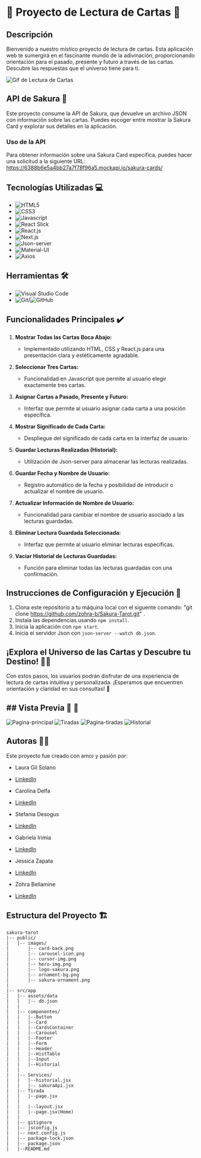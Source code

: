# 🌌 Proyecto de Lectura de Cartas 🌌

## Descripción

Bienvenido a nuestro místico proyecto de lectura de cartas. Esta aplicación web te sumergirá en el fascinante mundo de la adivinación, proporcionando orientación para el pasado, presente y futuro a través de las cartas. Descubre las respuestas que el universo tiene para ti.

![Gif de Lectura de Cartas](https://media.giphy.com/media/v1.Y2lkPTc5MGI3NjExYTJmMDA2dHZxeW93dTI4MTZra242bGFlNndhbXBkcmFiOTBjengyMyZlcD12MV9pbnRlcm5hbF9naWZfYnlfaWQmY3Q9Zw/SrWh9peE9r1MTVr8aQ/giphy.gif)

   ## API de Sakura 🌸

Este proyecto consume la API de Sakura, que devuelve un archivo JSON con información sobre las cartas. Puedes escoger entre mostrar la Sakura Card y explorar sus detalles en la aplicación.

### Uso de la API

Para obtener información sobre una Sakura Card específica, puedes hacer una solicitud a la siguiente URL:
https://6388b6e5a4bb27a7f78f96a5.mockapi.io/sakura-cards/

## Tecnologías Utilizadas 💻

- ![HTML5](https://img.shields.io/badge/HTML5-E34F26?logo=html5&logoColor=white&style=flat)
- ![CSS3](https://img.shields.io/badge/CSS3-1572B6?logo=css3&logoColor=white&style=flat)
- ![Javascript](https://img.shields.io/badge/JavaScript-F7DF1E?logo=javascript&logoColor=black&style=flat)
- ![React Slick](https://img.shields.io/badge/React%20Slick-CA4245?logo=react&logoColor=white&style=flat)
- ![React.js](https://img.shields.io/badge/React.js-61DAFB?logo=react&logoColor=black&style=flat)
- ![Next.js](https://img.shields.io/badge/Next.js-000000?logo=next.js&logoColor=white&style=flat)
- ![Json-server](https://img.shields.io/badge/Json--server-0A0A0A?logo=json&logoColor=white&style=flat)
- ![Material-UI](https://img.shields.io/badge/Material--UI-0081CB?logo=material-ui&logoColor=white&style=flat)
- ![Axios](https://img.shields.io/badge/Axios-56A7F7?logo=axios&logoColor=white&style=flat)


## Herramientas 🛠
- ![Visual Studio Code](https://img.shields.io/badge/VS%20Code-007ACC?logo=visual-studio-code&logoColor=white&style=flat)
- ![Git](https://img.shields.io/badge/Git-F05032?logo=git&logoColor=white&style=flat)/![GitHub](https://img.shields.io/badge/GitHub-181717?logo=github&logoColor=white&style=flat)

## Funcionalidades Principales ✔️

1. **Mostrar Todas las Cartas Boca Abajo:**
   - Implementado utilizando HTML, CSS y React.js para una presentación clara y estéticamente agradable.

2. **Seleccionar Tres Cartas:**
   - Funcionalidad en Javascript que permite al usuario elegir exactamente tres cartas.

3. **Asignar Cartas a Pasado, Presente y Futuro:**
   - Interfaz que permite al usuario asignar cada carta a una posición específica.

4. **Mostrar Significado de Cada Carta:**
   - Despliegue del significado de cada carta en la interfaz de usuario.

5. **Guardar Lecturas Realizadas (Historial):**
   - Utilización de Json-server para almacenar las lecturas realizadas.

6. **Guardar Fecha y Nombre de Usuario:**
   - Registro automático de la fecha y posibilidad de introducir o actualizar el nombre de usuario.

7. **Actualizar Información de Nombre de Usuario:**
   - Funcionalidad para cambiar el nombre de usuario asociado a las lecturas guardadas.

8. **Eliminar Lectura Guardada Seleccionada:**
   - Interfaz que permite al usuario eliminar lecturas específicas.

9. **Vaciar Historial de Lecturas Guardadas:**
   - Función para eliminar todas las lecturas guardadas con una confirmación.

## Instrucciones de Configuración y Ejecución 🚀

1. Clona este repositorio a tu máquina local con el siguente comando: "git clone https://github.com/zohra-b/Sakura-Tarot.git" .
2. Instala las dependencias usando `npm install`.
3. Inicia la aplicación con `npm start`.
4. Inicia el servidor Json con `json-server --watch db.json`.

## ¡Explora el Universo de las Cartas y Descubre tu Destino! 🔮✨

Con estos pasos, los usuarios podrán disfrutar de una experiencia de lectura de cartas intuitiva y personalizada. ¡Esperamos que encuentren orientación y claridad en sus consultas! 🌟

## ## Vista Previa 🌠 📸

![Pagina-principal](<Captura de pantalla 2024-01-26 094522-1.png>)
![Tiradas](<Captura de pantalla 2024-01-26 094543-1.png>)
![Pagina-tiradas](<Captura de pantalla 2024-01-26 094614.png>)
![Historial](<Captura de pantalla 2024-01-26 094645.png>)


## Autoras 👩‍💻

Este proyecto fue creado con amor y pasión por:

- Laura Gil Solano
- [LinkedIn](https://www.linkedin.com/in/laura-gil-solano/)

- Carolina Delfa
- [LinkedIn](https://www.linkedin.com/)

- Stefania Desogus
- [LinkedIn](https://www.linkedin.com/in/stefania-desogus/)

- Gabriela Irimia
- [LinkedIn](https://www.linkedin.com/in/gabriela-irimia/)

- Jessica Zapata
- [LinkedIn](https://www.linkedin.com/in/j%C3%A9ssica-zapata-sol%C3%B3rzano-07401b29b/)

- Zohra Bellamine
- [LinkedIn](https://www.linkedin.com/in/z-bellamine/)

## Estructura del Proyecto 🏗️

```plaintext
sakura-tarot
|-- public/
|   |-- images/
|       |-- card-back.png
|       |-- carousel-icon.png
|       |-- cursor-img.png
|       |-- hero-img.png
|       |-- logo-sakura.png
|       |-- ornament-bg.png
|       |-- sakura-ornament.png
|
|-- src/app
|   |-- assets/data
|   |   |-- db.json
|   |   
|   |-- componentes/
|   |   |--Button
|   |   |--Card
|   |   |--CardsContainer
|   |   |--Carousel
|   |   |--Footer
|   |   |--Form
|   |   |--Header
|   |   |--HistTable
|   |   |--Input
|   |   |--Historial
|   |   
|   |-- Services/
|   |   |--historial.jsx
|   |   |-- sakuraApi.jsx
|   |-- Tirada
|   |   |--page.jsx
|   |
|   |   |--layout.jsx
|   |   |--page.jsx(Home)
|   |
|   |-- gitignore
|   |-- jsconfig.js
|   |-- next.config.js
|   |-- package-lock.json
|   |-- package.json
|   |--README.md